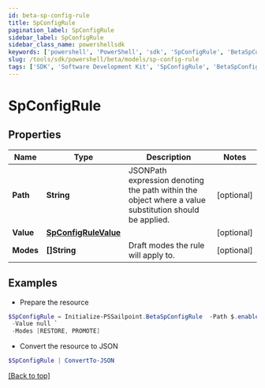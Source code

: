 ```yaml
---
id: beta-sp-config-rule
title: SpConfigRule
pagination_label: SpConfigRule
sidebar_label: SpConfigRule
sidebar_class_name: powershellsdk
keywords: ['powershell', 'PowerShell', 'sdk', 'SpConfigRule', 'BetaSpConfigRule'] 
slug: /tools/sdk/powershell/beta/models/sp-config-rule
tags: ['SDK', 'Software Development Kit', 'SpConfigRule', 'BetaSpConfigRule']
---
```



# SpConfigRule

## Properties

Name | Type | Description | Notes
------------ | ------------- | ------------- | -------------
**Path** | **String** | JSONPath expression denoting the path within the object where a value substitution should be applied. | [optional] 
**Value** | [**SpConfigRuleValue**](sp-config-rule-value) |  | [optional] 
**Modes** | **[]String** | Draft modes the rule will apply to. | [optional] 

## Examples

- Prepare the resource
```powershell
$SpConfigRule = Initialize-PSSailpoint.BetaSpConfigRule  -Path $.enabled `
 -Value null `
 -Modes [RESTORE, PROMOTE]
```

- Convert the resource to JSON
```powershell
$SpConfigRule | ConvertTo-JSON
```


[[Back to top]](#) 

